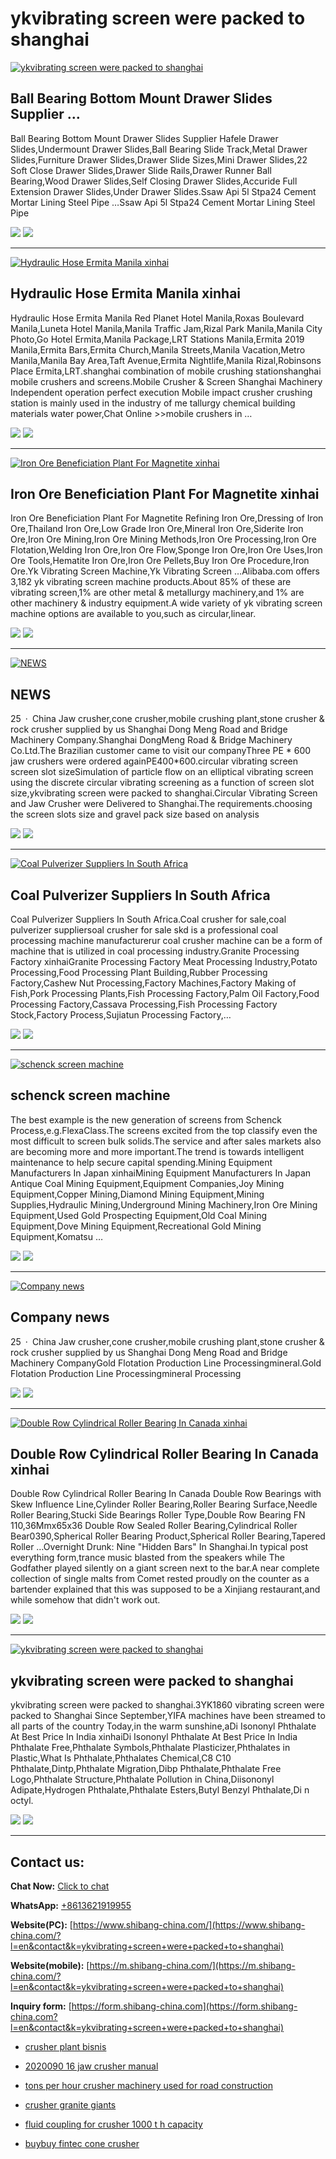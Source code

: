# ykvibrating screen were packed to shanghai

<a href="https://swt.shibang-china.com/?l=en&img&k=ykvibrating+screen+were+packed+to+shanghai" target="_blank">![ykvibrating screen were packed to shanghai](http://static.shibang-china.com/all-800x300/87.jpg)</a>

## Ball Bearing Bottom Mount Drawer Slides Supplier …
Ball Bearing Bottom Mount Drawer Slides Supplier Hafele Drawer Slides,Undermount Drawer Slides,Ball Bearing Slide Track,Metal Drawer Slides,Furniture Drawer Slides,Drawer Slide Sizes,Mini Drawer Slides,22 Soft Close Drawer Slides,Drawer Slide Rails,Drawer Runner Ball Bearing,Wood Drawer Slides,Self Closing Drawer Slides,Accuride Full Extension Drawer Slides,Under Drawer Slides.Ssaw Api 5l Stpa24 Cement Mortar Lining Steel Pipe …Ssaw Api 5l Stpa24 Cement Mortar Lining Steel Pipe


<a href="https://whatsapp.shibangsoft.com/WhatsApp.php" target="_blank" title="WhatsApp">![](http://static.shibang-china.com/icon/whatsapp.png)</a> <a href="https://swt.shibang-china.com/?l=en&icon&k=ykvibrating+screen+were+packed+to+shanghai" target="_blank">![](http://static.shibang-china.com/icon/chat-en.png)</a>

---

<a href="https://swt.shibang-china.com/?l=en&img&k=ykvibrating+screen+were+packed+to+shanghai" target="_blank">![Hydraulic Hose Ermita Manila xinhai](http://static.shibang-china.com/all-800x300/720.jpg)</a>

## Hydraulic Hose Ermita Manila xinhai
Hydraulic Hose Ermita Manila Red Planet Hotel Manila,Roxas Boulevard Manila,Luneta Hotel Manila,Manila Traffic Jam,Rizal Park Manila,Manila City Photo,Go Hotel Ermita,Manila Package,LRT Stations Manila,Ermita 2019 Manila,Ermita Bars,Ermita Church,Manila Streets,Manila Vacation,Metro Manila,Manila Bay Area,Taft Avenue,Ermita Nightlife,Manila Rizal,Robinsons Place Ermita,LRT.shanghai combination of mobile crushing stationshanghai mobile crushers and screens.Mobile Crusher &amp; Screen Shanghai Machinery Independent operation perfect execution Mobile impact crusher crushing station is mainly used in the industry of me tallurgy chemical building materials water power,Chat Online &gt;&gt;mobile crushers in …


<a href="https://whatsapp.shibangsoft.com/WhatsApp.php" target="_blank" title="WhatsApp">![](http://static.shibang-china.com/icon/whatsapp.png)</a> <a href="https://swt.shibang-china.com/?l=en&icon&k=ykvibrating+screen+were+packed+to+shanghai" target="_blank">![](http://static.shibang-china.com/icon/chat-en.png)</a>

---

<a href="https://swt.shibang-china.com/?l=en&img&k=ykvibrating+screen+were+packed+to+shanghai" target="_blank">![Iron Ore Beneficiation Plant For Magnetite xinhai](http://static.shibang-china.com/all-800x300/892.jpg)</a>

## Iron Ore Beneficiation Plant For Magnetite xinhai
Iron Ore Beneficiation Plant For Magnetite Refining Iron Ore,Dressing of Iron Ore,Thailand Iron Ore,Low Grade Iron Ore,Mineral Iron Ore,Siderite Iron Ore,Iron Ore Mining,Iron Ore Mining Methods,Iron Ore Processing,Iron Ore Flotation,Welding Iron Ore,Iron Ore Flow,Sponge Iron Ore,Iron Ore Uses,Iron Ore Tools,Hematite Iron Ore,Iron Ore Pellets,Buy Iron Ore Procedure,Iron Ore.Yk Vibrating Screen Machine,Yk Vibrating Screen …Alibaba.com offers 3,182 yk vibrating screen machine products.About 85% of these are vibrating screen,1% are other metal &amp; metallurgy machinery,and 1% are other machinery &amp; industry equipment.A wide variety of yk vibrating screen machine options are available to you,such as circular,linear.


<a href="https://whatsapp.shibangsoft.com/WhatsApp.php" target="_blank" title="WhatsApp">![](http://static.shibang-china.com/icon/whatsapp.png)</a> <a href="https://swt.shibang-china.com/?l=en&icon&k=ykvibrating+screen+were+packed+to+shanghai" target="_blank">![](http://static.shibang-china.com/icon/chat-en.png)</a>

---

<a href="https://swt.shibang-china.com/?l=en&img&k=ykvibrating+screen+were+packed+to+shanghai" target="_blank">![NEWS](http://static.shibang-china.com/all-800x300/64.jpg)</a>

## NEWS
25&ensp;&#0183;&ensp;China Jaw crusher,cone crusher,mobile crushing plant,stone crusher &amp; rock crusher supplied by us Shanghai Dong Meng Road and Bridge Machinery Company.Shanghai DongMeng Road &amp; Bridge Machinery Co.Ltd.The Brazilian customer came to visit our companyThree PE * 600 jaw crushers were ordered againPE400*600.circular vibrating screen screen slot sizeSimulation of particle flow on an elliptical vibrating screen using the discrete circular vibrating screening as a function of screen slot size,ykvibrating screen were packed to shanghai.Circular Vibrating Screen and Jaw Crusher were Delivered to Shanghai.The requirements.choosing the screen slots size and gravel pack size based on analysis


<a href="https://whatsapp.shibangsoft.com/WhatsApp.php" target="_blank" title="WhatsApp">![](http://static.shibang-china.com/icon/whatsapp.png)</a> <a href="https://swt.shibang-china.com/?l=en&icon&k=ykvibrating+screen+were+packed+to+shanghai" target="_blank">![](http://static.shibang-china.com/icon/chat-en.png)</a>

---

<a href="https://swt.shibang-china.com/?l=en&img&k=ykvibrating+screen+were+packed+to+shanghai" target="_blank">![Coal Pulverizer Suppliers In South Africa](http://static.shibang-china.com/all-800x300/243.jpg)</a>

## Coal Pulverizer Suppliers In South Africa
Coal Pulverizer Suppliers In South Africa.Coal crusher for sale,coal pulverizer suppliersoal crusher for sale skd is a professional coal processing machine manufacturerur coal crusher machine can be a form of machine that is utilized in coal processing industry.Granite Processing Factory xinhaiGranite Processing Factory Meat Processing Industry,Potato Processing,Food Processing Plant Building,Rubber Processing Factory,Cashew Nut Processing,Factory Machines,Factory Making of Fish,Pork Processing Plants,Fish Processing Factory,Palm Oil Factory,Food Processing Factory,Cassava Processing,Fish Processing Factory Stock,Factory Process,Sujiatun Processing Factory,…


<a href="https://whatsapp.shibangsoft.com/WhatsApp.php" target="_blank" title="WhatsApp">![](http://static.shibang-china.com/icon/whatsapp.png)</a> <a href="https://swt.shibang-china.com/?l=en&icon&k=ykvibrating+screen+were+packed+to+shanghai" target="_blank">![](http://static.shibang-china.com/icon/chat-en.png)</a>

---

<a href="https://swt.shibang-china.com/?l=en&img&k=ykvibrating+screen+were+packed+to+shanghai" target="_blank">![schenck screen machine](http://static.shibang-china.com/all-800x300/946.jpg)</a>

## schenck screen machine
The best example is the new generation of screens from Schenck Process,e.g.FlexaClass.The screens excited from the top classify even the most difficult to screen bulk solids.The service and after sales markets also are becoming more and more important.The trend is towards intelligent maintenance to help secure capital spending.Mining Equipment Manufacturers In Japan xinhaiMining Equipment Manufacturers In Japan Antique Coal Mining Equipment,Equipment Companies,Joy Mining Equipment,Copper Mining,Diamond Mining Equipment,Mining Supplies,Hydraulic Mining,Underground Mining Machinery,Iron Ore Mining Equipment,Used Gold Prospecting Equipment,Old Coal Mining Equipment,Dove Mining Equipment,Recreational Gold Mining Equipment,Komatsu …


<a href="https://whatsapp.shibangsoft.com/WhatsApp.php" target="_blank" title="WhatsApp">![](http://static.shibang-china.com/icon/whatsapp.png)</a> <a href="https://swt.shibang-china.com/?l=en&icon&k=ykvibrating+screen+were+packed+to+shanghai" target="_blank">![](http://static.shibang-china.com/icon/chat-en.png)</a>

---

<a href="https://swt.shibang-china.com/?l=en&img&k=ykvibrating+screen+were+packed+to+shanghai" target="_blank">![Company news](http://static.shibang-china.com/all-800x300/112.jpg)</a>

## Company news
25&ensp;&#0183;&ensp;China Jaw crusher,cone crusher,mobile crushing plant,stone crusher &amp; rock crusher supplied by us Shanghai Dong Meng Road and Bridge Machinery CompanyGold Flotation Production Line Processingmineral.Gold Flotation Production Line Processingmineral Processing


<a href="https://whatsapp.shibangsoft.com/WhatsApp.php" target="_blank" title="WhatsApp">![](http://static.shibang-china.com/icon/whatsapp.png)</a> <a href="https://swt.shibang-china.com/?l=en&icon&k=ykvibrating+screen+were+packed+to+shanghai" target="_blank">![](http://static.shibang-china.com/icon/chat-en.png)</a>

---

<a href="https://swt.shibang-china.com/?l=en&img&k=ykvibrating+screen+were+packed+to+shanghai" target="_blank">![Double Row Cylindrical Roller Bearing In Canada xinhai](http://static.shibang-china.com/all-800x300/667.jpg)</a>

## Double Row Cylindrical Roller Bearing In Canada xinhai
Double Row Cylindrical Roller Bearing In Canada Double Row Bearings with Skew Influence Line,Cylinder Roller Bearing,Roller Bearing Surface,Needle Roller Bearing,Stucki Side Bearings Roller Type,Double Row Bearing FN 110,36Mmx65x36 Double Row Sealed Roller Bearing,Cylindrical Roller Bear0390,Spherical Roller Bearing Product,Spherical Roller Bearing,Tapered Roller …Overnight Drunk: Nine &quot;Hidden Bars&quot; In Shanghai.In typical post everything form,trance music blasted from the speakers while The Godfather played silently on a giant screen next to the bar.A near complete collection of single malts from Comet rested proudly on the counter as a bartender explained that this was supposed to be a Xinjiang restaurant,and while somehow that didn't work out.


<a href="https://whatsapp.shibangsoft.com/WhatsApp.php" target="_blank" title="WhatsApp">![](http://static.shibang-china.com/icon/whatsapp.png)</a> <a href="https://swt.shibang-china.com/?l=en&icon&k=ykvibrating+screen+were+packed+to+shanghai" target="_blank">![](http://static.shibang-china.com/icon/chat-en.png)</a>

---

<a href="https://swt.shibang-china.com/?l=en&img&k=ykvibrating+screen+were+packed+to+shanghai" target="_blank">![ykvibrating screen were packed to shanghai](http://static.shibang-china.com/all-800x300/598.jpg)</a>

## ykvibrating screen were packed to shanghai
ykvibrating screen were packed to shanghai.3YK1860 vibrating screen were packed to Shanghai Since September,YIFA machines have been streamed to all parts of the country Today,in the warm sunshine,aDi Isononyl Phthalate At Best Price In India xinhaiDi Isononyl Phthalate At Best Price In India Phthalate Free,Phthalate Symbols,Phthalate Plasticizer,Phthalates in Plastic,What Is Phthalate,Phthalates Chemical,C8 C10 Phthalate,Dintp,Phthalate Migration,Dibp Phthalate,Phthalate Free Logo,Phthalate Structure,Phthalate Pollution in China,Diisononyl Adipate,Hydrogen Phthalate,Phthalate Esters,Butyl Benzyl Phthalate,Di n octyl.


<a href="https://whatsapp.shibangsoft.com/WhatsApp.php" target="_blank" title="WhatsApp">![](http://static.shibang-china.com/icon/whatsapp.png)</a> <a href="https://swt.shibang-china.com/?l=en&icon&k=ykvibrating+screen+were+packed+to+shanghai" target="_blank">![](http://static.shibang-china.com/icon/chat-en.png)</a>

---
## Contact us:

**Chat Now:** [Click to chat](https://swt.shibang-china.com?l=en&contact&k=ykvibrating+screen+were+packed+to+shanghai)

**WhatsApp:**  [+8613621919955](https://whatsapp.shibangsoft.com/WhatsApp.php)

**Website(PC):** [https://www.shibang-china.com/](https://www.shibang-china.com/?l=en&contact&k=ykvibrating+screen+were+packed+to+shanghai)

**Website(mobile):** [https://m.shibang-china.com/](https://m.shibang-china.com/?l=en&contact&k=ykvibrating+screen+were+packed+to+shanghai)

**Inquiry form:** [https://form.shibang-china.com](https://form.shibang-china.com?l=en&contact&k=ykvibrating+screen+were+packed+to+shanghai)

* [crusher plant bisnis](../170/crusher%20plant%20bisnis.md)

* [2020090 16 jaw crusher manual](../165/2020090%2016%20jaw%20crusher%20manual.md)

* [tons per hour crusher machinery used for road construction](../165/tons%20per%20hour%20crusher%20machinery%20used%20for%20road%20construction.md)

* [crusher granite giants](../166/crusher%20granite%20giants.md)

* [fluid coupling for crusher 1000 t h capacity](../164/fluid%20coupling%20for%20crusher%201000%20t%20h%20capacity.md)

* [buybuy fintec cone crusher](../167/buybuy%20fintec%20cone%20crusher.md)